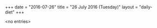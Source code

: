 +++
date = "2016-07-26"
title = "26 July 2016 (Tuesday)"
layout = "daily-diet"
+++

<p>&lt;no entries&gt;</p>